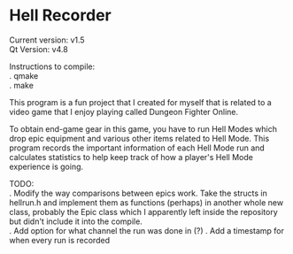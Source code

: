 # Hell Recorder
Current version: v1.5  
Qt Version: v4.8  

Instructions to compile:  
. qmake  
. make

This program is a fun project that I created for myself that is related to a video game that I enjoy playing called Dungeon Fighter Online.  

To obtain end-game gear in this game, you have to run Hell Modes which drop epic equipment and various other items related to Hell Mode.
This program records the important information of each Hell Mode run and calculates statistics to help keep track of how a player's Hell Mode experience is going.

TODO:  
. Modify the way comparisons between epics work. Take the structs in hellrun.h and implement them as functions (perhaps) in another whole new class, probably the Epic class which I apparently left inside the repository but didn't include it into the compile.  
. Add option for what channel the run was done in (?)
. Add a timestamp for when every run is recorded
